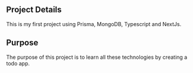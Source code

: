 ## Project Details
This is my first project using Prisma, MongoDB, Typescript and NextJs.


## Purpose
The purpose of this project is to learn all these technologies by creating a todo app.